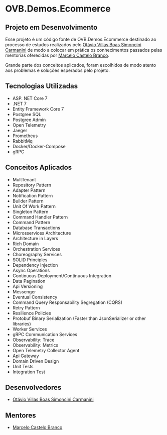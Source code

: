 # OVB.Demos.Ecommerce

## Projeto em Desenvolvimento 

Esse projeto é um código fonte de OVB.Demos.Ecommerce destinado ao processo de estudos realizados pelo [Otávio Villas Boas Simoncini Carmanini](https://www.linkedin.com/in/otaviovillasboas/) de modo a colocar em prática os conhecimentos passados pelas mentorias oferecidas por [Marcelo Castelo Branco](https://www.linkedin.com/in/marcelocastelobranco/).

Grande parte dos conceitos aplicados, foram escolhidos de modo atento aos problemas e soluções esperados pelo projeto.

## Tecnologias Utilizadas
- ASP. NET Core 7
- .NET 7
- Entity Framework Core 7
- Postgree SQL
- Postgree Admin
- Open Telemetry
- Jaeger
- Prometheus
- RabbitMq
- Docker/Docker-Compose
- gRPC

## Conceitos Aplicados
- MultTenant
- Repository Pattern
- Adapter Pattern
- Notification Pattern
- Builder Pattern
- Unit Of Work Pattern
- Singleton Pattern
- Command Handler Pattern
- Command Pattern
- Database Transactions
- Microsservices Architecture
- Architecture in Layers
- Rich Domain
- Orchestration Services
- Choreography Services
- SOLID Principles
- Dependency Injection
- Async Operations
- Continuous Deployment/Continuous Integration
- Data Pagination
- Api Versioning
- Messenger
- Eventual Consistency
- Command Query Responsability Segregation (CQRS)
- Retry Pattern
- Resilience Policies
- Protobuf Binary Serialization (Faster than JsonSerializer or other libraries)
- Worker Services
- gRPC Communication Services
- Observability: Trace
- Observability: Metrics
- Open Telemetry Collector Agent
- Api Gateway
- Domain Driven Design
- Unit Tests
- Integration Test

## Desenvolvedores
- [Otávio Villas Boas Simoncini Carmanini](https://www.linkedin.com/in/otaviovillasboas/)

## Mentores
- [Marcelo Castelo Branco](https://www.linkedin.com/in/marcelocastelobranco/)
